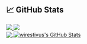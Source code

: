 ## &#x1f4c8; GitHub Stats

<a href="https://github.com/e0wr?tab=followers">
  <img src="https://img.shields.io/github/followers/mistaste">
</a>

<a href="https://github.com/e0wr">
   <img src="https://komarev.com/ghpvc/?username=mistaste">
</a>
</br>

<a href="https://github.com/e0wr">
  <img align="center" src="https://github-readme-stats.vercel.app/api/top-langs/?username=e0wr&title_color=fff&text_color=fff&icon_color=ffff00&bg_color=1a1c1f" />
</a>

<a href="https://github.com/e0wr">
  <img align="center" src="https://github-readme-stats.vercel.app/api?username=e0wr&show_icons=true&line_height=27&count_private=true&title_color=fff&text_color=fff&icon_color=ffff00&bg_color=1a1c1f" alt="wirestivus's GitHub Stats" />
</a>
</br>
</br>
